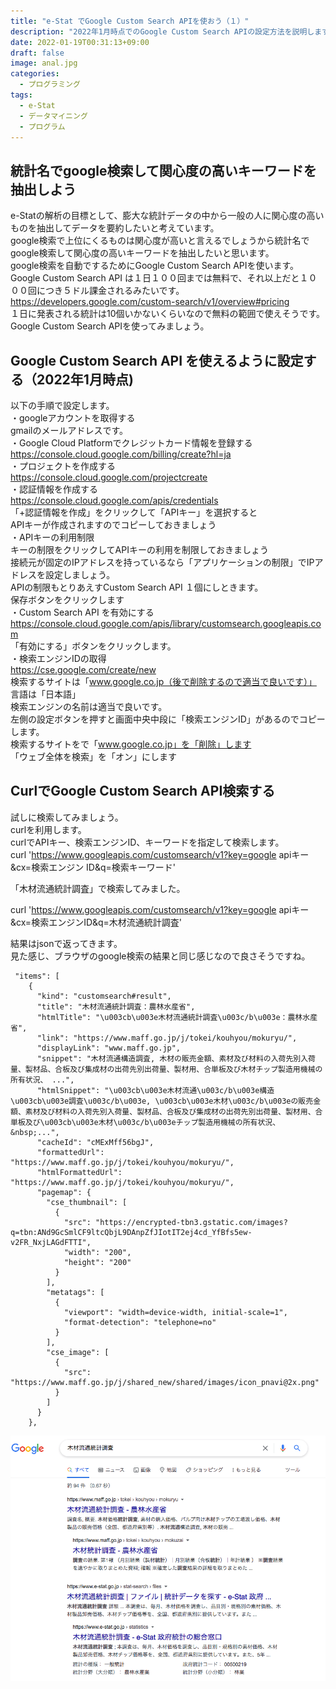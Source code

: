 ```yaml
---
title: "e-Stat でGoogle Custom Search APIを使おう（１）"
description: "2022年1月時点でのGoogle Custom Search APIの設定方法を説明します。APIキーの作成、検索エンジンIDの取得が中心です。"
date: 2022-01-19T00:31:13+09:00
draft: false
image: anal.jpg
categories:
  - プログラミング
tags:
  - e-Stat 
  - データマイニング
  - プログラム
---
```

## 統計名でgoogle検索して関心度の高いキーワードを抽出しよう
e-Statの解析の目標として、膨大な統計データの中から一般の人に関心度の高いものを抽出してデータを要約したいと考えています。  
google検索で上位にくるものは関心度が高いと言えるでしょうから統計名でgoogle検索して関心度の高いキーワードを抽出したいと思います。  
google検索を自動でするためにGoogle Custom Search APIを使います。  
Google Custom Search API は１日１００回までは無料で、それ以上だと１０００回につき５ドル課金されるみたいです。  
https://developers.google.com/custom-search/v1/overview#pricing  
１日に発表される統計は10個いかないくらいなので無料の範囲で使えそうです。  
Google Custom Search APIを使ってみましょう。  

## Google Custom Search API を使えるように設定する（2022年1月時点)
以下の手順で設定します。  
・googleアカウントを取得する  
gmailのメールアドレスです。  
・Google Cloud Platformでクレジットカード情報を登録する  
https://console.cloud.google.com/billing/create?hl=ja  
・プロジェクトを作成する  
https://console.cloud.google.com/projectcreate  
・認証情報を作成する  
https://console.cloud.google.com/apis/credentials  
「+認証情報を作成」をクリックして「APIキー」を選択すると  
APIキーが作成されますのでコピーしておきましょう  
・APIキーの利用制限  
キーの制限をクリックしてAPIキーの利用を制限しておきましょう  
接続元が固定のIPアドレスを持っているなら「アプリケーションの制限」でIPアドレスを設定しましょう。  
APIの制限もとりあえすCustom Search API １個にしときます。  
保存ボタンをクリックします  
・Custom Search API を有効にする  
https://console.cloud.google.com/apis/library/customsearch.googleapis.com  
「有効にする」ボタンをクリックします。  
・検索エンジンIDの取得  
https://cse.google.com/create/new  
検索するサイトは「www.google.co.jp（後で削除するので適当で良いです）」  
言語は「日本語」  
検索エンジンの名前は適当で良いです。  
左側の設定ボタンを押すと画面中央中段に「検索エンジンID」があるのでコピーします。  
検索するサイトをで「www.google.co.jp」を「削除」します  
「ウェブ全体を検索」を「オン」にします  

## CurlでGoogle Custom Search API検索する
試しに検索してみましょう。  
curlを利用します。  
curlでAPIキー、検索エンジンID、キーワードを指定して検索します。  
curl 'https://www.googleapis.com/customsearch/v1?key=google apiキー&cx=検索エンジン  ID&q=検索キーワード'  

「木材流通統計調査」で検索してみました。  

curl 'https://www.googleapis.com/customsearch/v1?key=google apiキー&cx=検索エンジンID&q=木材流通統計調査'  

結果はjsonで返ってきます。  
見た感じ、ブラウザのgoogle検索の結果と同じ感じなので良さそうですね。  

```
 "items": [
    {
      "kind": "customsearch#result",
      "title": "木材流通統計調査：農林水産省",
      "htmlTitle": "\u003cb\u003e木材流通統計調査\u003c/b\u003e：農林水産省",
      "link": "https://www.maff.go.jp/j/tokei/kouhyou/mokuryu/",
      "displayLink": "www.maff.go.jp",
      "snippet": "木材流通構造調査, 木材の販売金額、素材及び材料の入荷先別入荷量、製材品、合板及び集成材の出荷先別出荷量、製材用、合単板及び木材チップ製造用機械の所有状況、 ...",
      "htmlSnippet": "\u003cb\u003e木材流通\u003c/b\u003e構造\u003cb\u003e調査\u003c/b\u003e, \u003cb\u003e木材\u003c/b\u003eの販売金額、素材及び材料の入荷先別入荷量、製材品、合板及び集成材の出荷先別出荷量、製材用、合単板及び\u003cb\u003e木材\u003c/b\u003eチップ製造用機械の所有状況、&nbsp;...",
      "cacheId": "cMExMff56bgJ",
      "formattedUrl": "https://www.maff.go.jp/j/tokei/kouhyou/mokuryu/",
      "htmlFormattedUrl": "https://www.maff.go.jp/j/tokei/kouhyou/mokuryu/",
      "pagemap": {
        "cse_thumbnail": [
          {
            "src": "https://encrypted-tbn3.gstatic.com/images?q=tbn:ANd9GcSmlCF9ltcQbjL9DAnpZfJIotIT2ej4cd_YfBfs5ew-v2FR_NxjLAGdFTTI",
            "width": "200",
            "height": "200"
          }
        ],
        "metatags": [
          {
            "viewport": "width=device-width, initial-scale=1",
            "format-detection": "telephone=no"
          }
        ],
        "cse_image": [
          {
            "src": "https://www.maff.go.jp/j/shared_new/shared/images/icon_pnavi@2x.png"
          }
        ]
      }
    },
```
    
 ![検索結果](search.png "検索結果")

